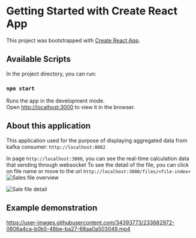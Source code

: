 # Getting Started with Create React App

This project was bootstrapped with [Create React App](https://github.com/facebook/create-react-app).

## Available Scripts

In the project directory, you can run:

### `npm start`

Runs the app in the development mode.\
Open [http://localhost:3000](http://localhost:3000) to view it in the browser.

## About this application
This application used for the purpose of displaying aggregated data from kafka consumer: `http://localhost:8082`

In page `http://localhost:3000`, you can see the real-time calculation data that sending through websocket
To see the detail of the file, you can click on file name or move to the url `http://localhost:3000/files/<file-index>`
![Sales file overview](https://user-images.githubusercontent.com/34393773/233683440-6ba93b67-b493-4d91-b53f-875343c5fc17.png)

![Sale file detail](https://user-images.githubusercontent.com/34393773/233683373-d01482d3-f405-4045-9ac2-640bfd5d6762.png)


## Example demonstration


https://user-images.githubusercontent.com/34393773/233682972-0806a4ca-b0b5-48be-ba27-68aa0a503049.mp4

